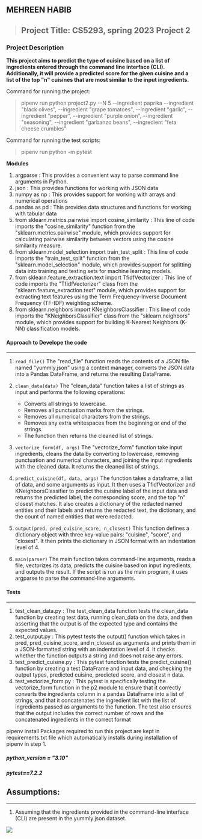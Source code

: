 **MEHREEN HABIB**
---------
> ## Project Title: CS5293, spring 2023 Project 2
### Project Description
 **This project aims to predict the type of cuisine based on a list of ingredients entered through the command line interface (CLI). Additionally, it will provide a predicted score for the given cuisine and a list of the top "n" cuisines that are most similar to the input ingredients.**
 
 Command for running the project:
> pipenv run python project2.py --N 5 --ingredient paprika --ingredient "black olives", --ingredient  "grape tomatoes", --ingredient "garlic", --ingredient "pepper", --ingredient "purple onion", --ingredient "seasoning", --ingredient "garbanzo beans", --ingredient "feta cheese crumbles"

Command for running the test scripts:
> pipenv run python -m pytest

 **Modules**
 1. argparse : This provides a convenient way to parse command line arguments in Python.
 2. json : This  provides functions for working with JSON data 
 3. numpy as np : This provides support for working with arrays and numerical operations
 4. pandas as pd : This provides data structures and functions for working with tabular data
 5. from sklearn.metrics.pairwise import cosine_similarity : This line of code imports the "cosine_similarity" function from the "sklearn.metrics.pairwise" module, which provides support for calculating pairwise similarity between vectors using the cosine similarity measure.
 6. from sklearn.model_selection import train_test_split : This line of code imports the "train_test_split" function from the "sklearn.model_selection" module, which provides support for splitting data into training and testing sets for machine learning models.
 7. from sklearn.feature_extraction.text import TfidfVectorizer : This line of code imports the "TfidfVectorizer" class from the "sklearn.feature_extraction.text" module, which provides support for extracting text features using the Term Frequency-Inverse Document Frequency (TF-IDF) weighting scheme.
 8. from sklearn.neighbors import KNeighborsClassifier : This line of code imports the "KNeighborsClassifier" class from the "sklearn.neighbors" module, which provides support for building K-Nearest Neighbors (K-NN) classification models.



 #### Approach to Develope the code
---
1. `read_file()`
The "read_file" function reads the contents of a JSON file named "yummly.json" using a context manager, converts the JSON data into a Pandas DataFrame, and returns the resulting DataFrame.
2. `clean_data(data)`
   The "clean_data" function takes a list of strings as input and performs the following operations:

   - Converts all strings to lowercase.
   - Removes all punctuation marks from the strings.
   - Removes all numerical characters from the strings.
   - Removes any extra whitespaces from the beginning or end of the strings.
   - The function then returns the cleaned list of strings.
3. `vectorize_form(df, args)`
   The "vectorize_form" function take input ingredients, cleans the data by converting to lowercase, removing punctuation and numerical characters, and joining the input ingredients with the cleaned data. It returns the cleaned list of strings.
4. `predict_cuisine(df, data, args)`
   The function takes a dataframe, a list of data, and some arguments as input. It then uses a TfidfVectorizer and KNeighborsClassifier to predict the cuisine label of the input data and returns the predicted label, the corresponding score, and the top "n" closest matches. 
   It also creates a dictionary of the redacted named entities and their labels and returns the redacted text, the dictionary, and the count of named entities that were redacted.
5. `output(pred, pred_cuisine_score, n_closest)`
    This function defines a dictionary object with three key-value pairs: "cuisine", "score", and "closest". It then prints the dictionary in JSON format with an indentation level of 4.
6.  `main(parser)`
    The main function takes command-line arguments, reads a file, vectorizes its data, predicts the cuisine based on input ingredients, and outputs the result. If the script is run as the main program, it uses argparse to parse the command-line arguments.
 #### Tests
---
1. test_clean_data.py :  The test_clean_data function tests the clean_data function by creating test data, running clean_data on the data, and then asserting that the output is of the expected type and contains the expected values.
2. test_output.py : This pytest tests the output() function which takes in pred, pred_cuisine_score, and n_closest as arguments and prints them in a JSON-formatted string with an indentation level of 4. It checks whether the function outputs a string and does not raise any errors.
3. test_predict_cuisine.py : This pytest function tests the predict_cuisine() function by creating a test DataFrame and input data, and checking the output types, predicted cuisine, predicted score, and closest n data.
4. test_vectorize_form.py : This pytest is specifically testing the vectorize_form function in the p2 module to ensure that it correctly converts the ingredients column in a pandas DataFrame into a list of strings, and that it concatenates the ingredient list with the list of ingredients passed as arguments to the function. The test also ensures that the output includes the correct number of rows and the concatenated ingredients in the correct format


pipenv install
Packages required to run this project are kept in requirements.txt file which automatically installs during installation of pipenv in step 1.


##### python_version = "3.10"

##### pytest==7.2.2



## Assumptions:
---
1. Assuming that the ingredients provided in the command-line interface (CLI) are present in the yummly.json dataset.



![](https://github.com/MehreenHabibr/cs5293sp23-project1/blob/main/Recording%20%236.gif)
